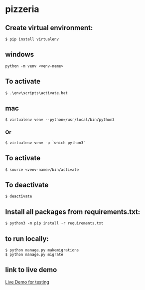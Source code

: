 # pizzeria

## Create virtual environment:

`$ pip install virtualenv`
## windows
`python -m venv <venv-name>`
## To activate
`$ .\env\scripts\activate.bat`

## mac
`$ virtualenv venv --python=/usr/local/bin/python3`<br />

### Or <br />

``$ virtualenv venv -p `which python3` `` <br />
## To activate
`$ source <venv-name>/bin/activate`

## To deactivate
`$ deactivate`

## Install all packages from requirements.txt: <br />

`$ python3 -m pip install -r requirements.txt`  <br />

## to run locally:<br />
`$ python manage.py makemigrations`<br />
`$ python manage.py migrate`<br />


## link to live demo<br />
[Live Demo for testing](http://robertbender.pythonanywhere.com/)<br />
